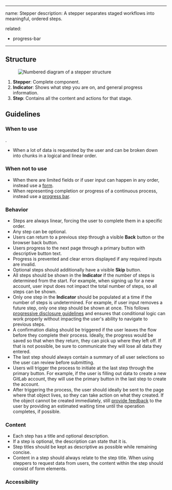 <!--
  GENERAL NOTES:
  - Use simple language and be concise.
  - Use singular instead of plural when referencing a component.
  - Use singular instead of plural when referencing a user.
  - Remove all comments and extra space from a new document after content is added.
  - Static visuals can be added to support a concept, but try to keep them
    as simplified as possible. Examples can be viewed in Figma at
    https://www.figma.com/file/2XRq1MnIG69iti76Mh9HpJ/Pajamas-visual-examples?node-id=39%3A0.
  - If content isn't available for a required section, add a todo for
    future completion.
  - Typographer quotes (also known as smart quotes) are added when markdown is converted,
    so it isn't necessary to manually add or convert them.
-->
---
name: Stepper
description: A stepper separates staged workflows into meaningful, ordered steps.
<!--
  `vueComponents` is used to pull the component from Storybook in order to generate the Implementation tab. Removing this will remove the Implementation tab for the component. List in alphabetical order.

  EXAMPLE:
  vueComponents:
    - GlAlert
-->
related:
  - progress-bar
<!--
  RELATED PATTERNS generates a list of links under a "Related" heading at the bottom of the rendered page. A related pattern should be similar in usage/type of pattern, or if the component is also part of another component. For example, a tooltip and a popover are similar constructs used for different purposes, or a button is its own component, but also present in a modal. Remove this section if there are no related patterns. List in order of most to least related. 

  EXAMPLE:
  related:
    - /layout/grid (link to pages that are not components using '/directory/pattern-name')
    - badge
-->
---

<!-- ## Examples

  LIVE CODED EXAMPLES are included here.

  EXAMPLE:
  <gl-example-display class="app-styles gl-mb-5"  example-name="alert-variants"></gl-example-display>
-->

<!--[View in Pajamas UI Kit →](link-to-page-or-frame)-->
<!--
  Update the design specifications link above to the component in the Pajamas UI Kit. In most cases this will be a link the component’s “Variants” frame. You can find this link by clicking on the “Variants” frame and then copying the link from the “Share” option. Follow the “Figma component” issue template in Pajamas to create the component.
-->

## Structure

  <!-- Include a simplified visual of the component with the elements numbered to match the text reference below. Examples can be viewed in Figma at https://www.figma.com/file/2XRq1MnIG69iti76Mh9HpJ/Pajamas-visual-examples?node-id=39%3A0. Request access if needed to create a new visual. An ordered list should match the numbering in the visual. Each list item should begin with element name in **bold** formatting. Use the `figure` element to add the visual, like the below example:

  <figure class="figure" role="figure" aria-label="Button structure">
    <img class="figure-img" src="/img/button-structure.svg" alt="Numbered diagram of a button structure" role="img" /> 
  </figure>

  EXAMPLE:
  1. **Icon**: Supports the variant meaning.
-->

 <figure class="figure" role="figure" aria-label="Stepper structure">
    <img class="figure-img" src="/img/stepper-visual.png" alt="Numbered diagram of a stepper structure" role="img" /> 
  </figure>

1. **Stepper**: Complete component.
1. **Indicator**: Shows what step you are on, and general progress information.
1. **Step**: Contains all the content and actions for that stage.

## Guidelines
<!--
  The Guidelines section contains the bulk of the page content. Sections are in the same order for every component and there's room where variable sections can be added.
-->

### When to use
<!--
  Include item(s) in a bulleted list that clarify when to use this component. Be direct and try not to reference specific parts of GitLab to keep these guides evergreen and applicable to any GitLab property.

  EXAMPLE:
  - Advise the user that they should be aware of, or address something related to their current context.
-->
.
- When a lot of data is requested by the user and can be broken down into chunks in a logical and linear order.

### When not to use
<!--
  Include item(s) in a bulleted list that clarify when NOT to use this component. Be direct and try not to reference specific parts of GitLab to keep these guides evergreen and applicable to any GitLab property.

  Here is a good place to reference an alternate component if it fits the use case better.

  EXAMPLE:
  - If you need to deliver an instance level message from an admin to all users, use a [broadcast message](/components/broadcast-message) instead.
-->

- When there are limited fields or if user input can happen in any order, instead use a [form](/components/form).
- When representing completion or progress of a continuous process, instead use a [progress bar](/components/progress-bar).

<!--
### Variants

  If the component has no variants, change this heading to "Appearance."

  EXAMPLES:
  - **Danger**: Advise the user that their attention is needed to address or be aware of a critical issue that relates to the current context. The variant name should be the first item and use **bold** formatting.

  -or-

  ### Appearance

  Background color is chosen by the admin from a set of swatches when creating the broadcast message.


1. **Horizontal:** description.
1. **Vertical:** 
-->

<!-- Begin variable content -->

<!--
  VARIABLE SECTIONS that relate to the component's visual appearance can be placed here. For example, sizes and states.

  ### Heading

  - …
  - …
-->

<!-- End variable content -->

### Behavior
<!--
  Bulleted list of items that describe the component behavior.

  EXAMPLE:
  - Permanently dismissible only when the alert relates to a user’s individual instance and wasn’t triggered by a system condition.
-->

- Steps are always linear, forcing the user to complete them in a specific order.
- Any step can be optional.
- Users can return to a previous step through a visible **Back** button or the browser back button.
- Users progress to the next page through a primary button with descriptive button text. 
- Progress is prevented and clear errors displayed if any required inputs are invalid.
- Optional steps should additionally have a visible **Skip** button.
- All steps should be shown in the **Indicator** if the number of steps is determined from the start. For example, when signing up for a new account, user input does not impact the total number of steps, so all steps can be shown. 
- Only one step in the **Indicator** should be populated at a time if the number of steps is undetermined. For example, if user input removes a future step, only one step should be shown at once. This follows [progressive disclosure guidelines](/usability/progressive-disclosure) and ensures that conditional logic can work properly without impacting the user's ability to navigate to previous steps.
- A confirmation dialog should be triggered if the user leaves the flow before they complete their process. Ideally, the progress would be saved so that when they return, they can pick up where they left off. If that is not possible, be sure to communicate they will lose all data they entered.
- The last step should always contain a summary of all user selections so the user can review before submitting.
- Users will trigger the process to initiate at the last step through the primary button. For example, if the user is filling out data to create a new GitLab account, they will use the primary button in the last step to create the account.
- After triggering the process, the user should ideally be sent to the page where that object lives, so they can take action on what they created. If the object cannot be created immediately, still [provide feedback](/usability/saving-and-feedback) to the user by providing an estimated waiting time until the operation completes, if possible.

### Content
<!--
  Bulleted list of items that describe the content within the component. Use a subheading when multiple bullet points relate to one item.

  EXAMPLES:
  - All copy within an alert should be short, actionable, and use clear language.

  -or-

  #### Title
  - Be brief and keep it to a single line by utilizing a sentence fragment.
  - Avoid using punctuation such as periods, commas, or semicolons.
-->

- Each step has a title and optional description.
- If a step is optional, the description can state that it is.
- Step titles should be kept as descriptive as possible while remaining concise.
- Content in a step should always relate to the step title. When using steppers to request data from users, the content within the step should consist of form elements.

<!-- Begin variable content -->

<!--
  VARIABLE SECTIONS that are unique to this component can be placed here. For example, alignment and combinations.

  ### Heading

  - …
  - …
-->

<!-- End variable content -->

### Accessibility
<!--
  Bulleted list of items that describe the accessibility considerations within the component.

  EXAMPLE:
  - An alert should receive focus and use `aria-live` to announce its presence and allow a user to interact with it immediately.


- …
- …

-->

<!--## Reference

  An optional section for anecdotal comments on key decisions related to the component. This can also include notes about deprecated variants. Reference links should go to publicly available GitLab resources, like an issue, or the Docs site.
-->

<!--
  The list of related components and meta information is automatically added from the frontmatter.
-->
